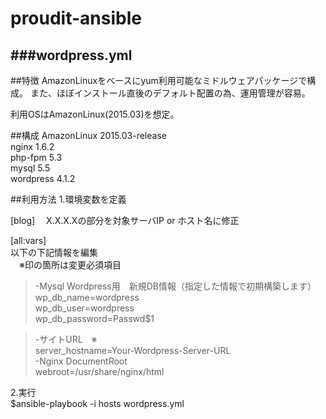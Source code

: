 # proudit-ansible

###wordpress.yml
---
##特徴
AmazonLinuxをベースにyum利用可能なミドルウェアパッケージで構成。
また、ほぼインストール直後のデフォルト配置の為、運用管理が容易。

利用OSはAmazonLinux(2015.03)を想定。

##構成
AmazonLinux 2015.03-release  
nginx 1.6.2  
php-fpm 5.3  
mysql 5.5  
wordpress 4.1.2  

##利用方法
1.環境変数を定義 

 [blog]　
 X.X.X.Xの部分を対象サーバIP or ホスト名に修正  
  
 [all:vars]  
 以下の下記情報を編集  
 　※印の箇所は変更必須項目  
  
>-Mysql Wordpress用　新規DB情報（指定した情報で初期構築します） 
>wp_db_name=wordpress  
>wp_db_user=wordpress  
>wp_db_password=Passwd$1  

>-サイトURL　※  
>server_hostname=Your-Wordpress-Server-URL  
>-Nginx DocumentRoot  
>webroot=/usr/share/nginx/html  

  
  
2.実行  
 $ansible-playbook -i hosts wordpress.yml  
